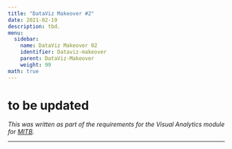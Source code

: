 ```yaml
---
title: "DataViz Makeover #2"
date: 2021-02-19
description: tbd.
menu:
  sidebar:
    name: DataViz Makeover 02
    identifier: Dataviz-makeover
    parent: DataViz-Makeover    
    weight: 99
math: true
---
```


# to be updated


*This was written as part of the requirements for the Visual Analytics module for [MITB](https://scis.smu.edu.sg/master-it-business).*

---
